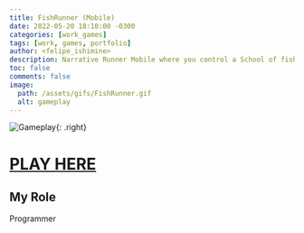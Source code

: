 ```yaml
---
title: FishRunner (Mobile)
date: 2022-05-20 18:10:00 -0300
categories: [work_games]
tags: [work, games, portfolio]
author: <felipe_ishimine>
description: Narrative Runner Mobile where you control a School of fish that shapeshift
toc: false
comments: false
image:
  path: /assets/gifs/FishRunner.gif
  alt: gameplay  
---
```



![Gameplay](/assets/gifs/FishRunner.gif){: .right}

# [PLAY HERE](https://play.google.com/store/apps/details?id=com.gameever.fishrunner)


## My Role
Programmer
